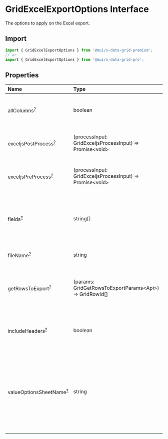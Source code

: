 # GridExcelExportOptions Interface

<p class="description">The options to apply on the Excel export.</p>

## Import

```js
import { GridExcelExportOptions } from '@mui/x-data-grid-premium';
// or
import { GridExcelExportOptions } from '@mui/x-data-grid-pro';
```

## Properties

| Name                                                                                                                                                                                                    | Type                                                                                             | Default                                            | Description                                                                                                                                      |
| :------------------------------------------------------------------------------------------------------------------------------------------------------------------------------------------------------ | :----------------------------------------------------------------------------------------------- | :------------------------------------------------- | :----------------------------------------------------------------------------------------------------------------------------------------------- |
| <span class="prop-name optional">allColumns<sup><abbr title="optional">?</abbr></sup> [<span class="plan-pro" title="Pro plan"></span>](https://mui.com/store/items/material-ui-pro/)</span>            | <span class="prop-type">boolean</span>                                                           | <span class="prop-default">false</span>            | If `true`, the hidden columns will also be exported.                                                                                             |
| <span class="prop-name optional">exceljsPostProcess<sup><abbr title="optional">?</abbr></sup> [<span class="plan-pro" title="Pro plan"></span>](https://mui.com/store/items/material-ui-pro/)</span>    | <span class="prop-type">(processInput: GridExceljsProcessInput) =&gt; Promise&lt;void&gt;</span> |                                                    | Method called after adding the rows to the workbook.                                                                                             |
| <span class="prop-name optional">exceljsPreProcess<sup><abbr title="optional">?</abbr></sup> [<span class="plan-pro" title="Pro plan"></span>](https://mui.com/store/items/material-ui-pro/)</span>     | <span class="prop-type">(processInput: GridExceljsProcessInput) =&gt; Promise&lt;void&gt;</span> |                                                    | Method called before adding the rows to the workbook.                                                                                            |
| <span class="prop-name optional">fields<sup><abbr title="optional">?</abbr></sup> [<span class="plan-pro" title="Pro plan"></span>](https://mui.com/store/items/material-ui-pro/)</span>                | <span class="prop-type">string[]</span>                                                          |                                                    | The columns exported.<br />This should only be used if you want to restrict the columns exports.                                                 |
| <span class="prop-name optional">fileName<sup><abbr title="optional">?</abbr></sup> [<span class="plan-pro" title="Pro plan"></span>](https://mui.com/store/items/material-ui-pro/)</span>              | <span class="prop-type">string</span>                                                            | <span class="prop-default">`document.title`</span> | The string used as the file name.                                                                                                                |
| <span class="prop-name optional">getRowsToExport<sup><abbr title="optional">?</abbr></sup> [<span class="plan-pro" title="Pro plan"></span>](https://mui.com/store/items/material-ui-pro/)</span>       | <span class="prop-type">(params: GridGetRowsToExportParams&lt;Api&gt;) =&gt; GridRowId[]</span>  |                                                    | Function that returns the id of the rows to export on the order they should be exported.                                                         |
| <span class="prop-name optional">includeHeaders<sup><abbr title="optional">?</abbr></sup> [<span class="plan-pro" title="Pro plan"></span>](https://mui.com/store/items/material-ui-pro/)</span>        | <span class="prop-type">boolean</span>                                                           | <span class="prop-default">true</span>             | If `true`, the first row of the file will include the headers of the grid.                                                                       |
| <span class="prop-name optional">valueOptionsSheetName<sup><abbr title="optional">?</abbr></sup> [<span class="plan-pro" title="Pro plan"></span>](https://mui.com/store/items/material-ui-pro/)</span> | <span class="prop-type">string</span>                                                            |                                                    | Name given to the worksheet containing the columns valueOptions.<br />valueOptions are added to this worksheet if they are provided as an array. |
